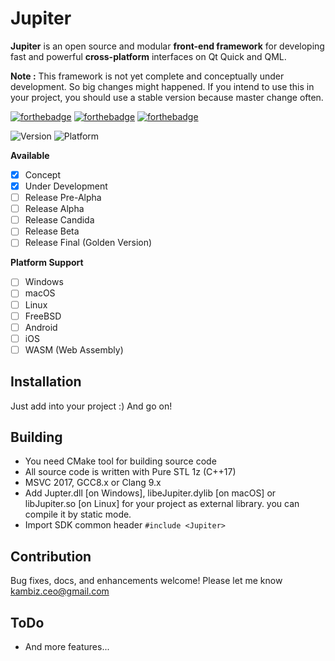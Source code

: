 # Jupiter
**Jupiter** is an open source and modular **front-end framework** for developing fast and powerful **cross-platform** interfaces on Qt Quick and QML.

**Note :** This framework is not yet complete and conceptually under development. So big changes might happened. If you intend to use this in your project, you should use a stable version because master change often.

[![forthebadge](https://forthebadge.com/images/badges/open-source.svg)](https://forthebadge.com)
[![forthebadge](https://forthebadge.com/images/badges/made-with-c-plus-plus.svg)](https://forthebadge.com)
[![forthebadge](https://forthebadge.com/images/badges/powered-by-qt.svg)](https://forthebadge.com)

![Version](https://img.shields.io/badge/Version-0.4-lightgrey)
![Platform](https://img.shields.io/badge/Platform-Windows%20%7C%20macOS%20%7C%20Linux%20%7C%20iOS%20%7C%20Android%20%7C%20Web-lightgrey)

**Available**
- [x] Concept
- [x] Under Development
- [ ] Release Pre-Alpha
- [ ] Release Alpha
- [ ] Release Candida
- [ ] Release Beta
- [ ] Release Final (Golden Version)

**Platform Support**
- [ ] Windows
- [ ] macOS
- [ ] Linux
- [ ] FreeBSD
- [ ] Android
- [ ] iOS
- [ ] WASM (Web Assembly)

## Installation
<p>
Just add into your project :) And go on!
</p>

## Building
- You need CMake tool for building source code
- All source code is written with Pure STL 1z (C++17)
- MSVC 2017, GCC8.x or Clang 9.x
- Add Jupter.dll [on Windows], libeJupiter.dylib [on macOS] or libJupiter.so [on Linux] for your project as external library. you can compile it by static mode.
- Import SDK common header ```#include <Jupiter>```

## Contribution
Bug fixes, docs, and enhancements welcome! Please let me know kambiz.ceo@gmail.com

## **ToDo**
 * And more features...
